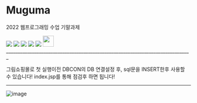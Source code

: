# Muguma
2022 웹프로그래밍 수업 기말과제 

<img src="https://img.shields.io/badge/Apache Tomcat-F8DC75?style=flat-square&logo=Apache Tomcat&logoColor=black"/>
<img src="https://img.shields.io/badge/JavaScript-F7DF1E?style=flat-square&logo=JavaScript&logoColor=black"/> <img src="https://img.shields.io/badge/HTML5-E34F26?style=flat-square&logo=HTML5&logoColor=black"/> <img src="https://img.shields.io/badge/CSS3-1572B6?style=flat-square&logo=CSS3&logoColor=white"/> <img src="https://img.shields.io/badge/MySQL-4479A1?style=flat-square&logo=MySQL&logoColor=white"/> <img src="https://cdn-icons-png.flaticon.com/512/28/28968.png" width="30px" height="30px"/> 
_______________________________________________________________________________

그림쇼핑몰로 첫 실행이전 DBCON의 DB 연결설정 후, sql문을 INSERT한후 사용할 수 있습니다!
index.jsp를 통해 점검후 하면 됩니다!
_______________________________________________________________________________


![image](https://user-images.githubusercontent.com/54611807/197397185-9e49de87-f18d-488e-b535-f61e4475a95f.png)
